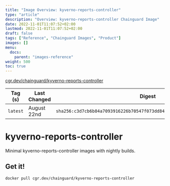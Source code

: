 ```yaml
---
title: "Image Overview: kyverno-reports-controller"
type: "article"
description: "Overview: kyverno-reports-controller Chainguard Image"
date: 2022-11-01T11:07:52+02:00
lastmod: 2022-11-01T11:07:52+02:00
draft: false
tags: ["Reference", "Chainguard Images", "Product"]
images: []
menu:
  docs:
    parent: "images-reference"
weight: 500
toc: true
---
```


[cgr.dev/chainguard/kyverno-reports-controller](https://github.com/chainguard-images/images/tree/main/images/kyverno-reports-controller)

| Tag (s)   | Last Changed | Digest                                                                    |
|-----------|--------------|---------------------------------------------------------------------------|
|  `latest` | August 22nd  | `sha256:c3d7cb6b84a7093916226b70547f073dd84c0bb0b65f9daba1b1c78ef20ed596` |

# kyverno-reports-controller

Minimal kyverno-reports-controller images with nightly builds.

## Get it!

```shell
docker pull cgr.dev/chainguard/kyverno-reports-controller
```
